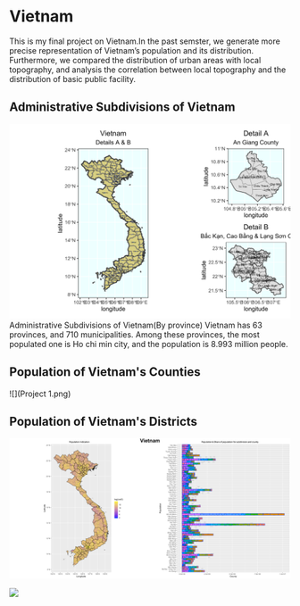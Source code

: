 # Vietnam 

This is my final project on Vietnam.In the past semster, we generate more precise representation of Vietnam’s population and its distribution. Furthermore, we compared the distribution of urban areas with local topography, and analysis the correlation between local topography and the distribution of basic public facility.

## Administrative Subdivisions of Vietnam

![](details.png)
Administrative Subdivisions of Vietnam(By province)
Vietnam has 63 provinces, and 710 municipalities. Among these provinces, the most populated one is Ho chi min city, and the population is 8.993 million people.

## Population of Vietnam's Counties

![](Project 1.png)

## Population of Vietnam's Districts

![](Vietnam_strech.png)

![](vnm_video.gif)

